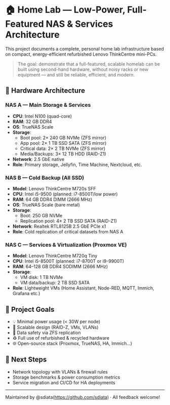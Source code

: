 # 🏠 Home Lab — Low-Power, Full-Featured NAS & Services Architecture

This project documents a complete, personal home lab infrastructure based on compact, energy-efficient refurbished Lenovo ThinkCentre mini-PCs.

> The goal: demonstrate that a full-featured, scalable homelab can be built using second-hand hardware, without noisy racks or new equipment — and still be reliable, efficient, and modern.

## 🔧 Hardware Architecture

### NAS A — Main Storage & Services
- **CPU**: Intel N100 (quad-core)
- **RAM**: 32 GB DDR4
- **OS**: TrueNAS Scale
- **Storage**:
  - Boot pool: 2× 240 GB NVMe (ZFS mirror)
  - App pool: 2× 1 TB SSD SATA (ZFS mirror)
  - Critical data: 2× 2 TB NVMe (ZFS mirror)
  - Media/Backups: 3× 12 TB HDD (RAID-Z1)
- **Network**: 2.5 GbE native
- **Role**: Primary storage, Jellyfin, Time Machine, Nextcloud, etc.

### NAS B — Cold Backup (All SSD)
- **Model**: Lenovo ThinkCentre M720s SFF
- **CPU**: Intel i5-9500 (planned: i7-8500T/low power)
- **RAM**: 64 GB DDR4 DIMM (2666 MHz)
- **OS**: TrueNAS Scale (bare metal)
- **Storage**:
  - Boot: 250 GB NVMe
  - Replication pool: 4× 2 TB SSD SATA (RAID-Z1)
- **Network**: Realtek RTL8125B 2.5 GbE PCIe x1
- **Role**: Cold replication of critical datasets from NAS A

### NAS C — Services & Virtualization (Proxmox VE)
- **Model**: Lenovo ThinkCentre M720q Tiny
- **CPU**: Intel i5-8500T (planned: i7-8700T or i9-9900T)
- **RAM**: 64–128 GB DDR4 SODIMM (2666 MHz)
- **Storage**:
  - VM disk: 1 TB NVMe
  - VM data/backup: 2 TB SSD SATA
- **Role**: Lightweight VMs (Home Assistant, Node-RED, MQTT, Immich, Grafana etc.)

## 🎯 Project Goals

- 💡 Minimal power usage (< 30W per node)
- 🧩 Scalable design (RAID-Z, VMs, VLANs)
- 🔐 Data safety via ZFS replication
- ♻️ Full use of refurbished & recycled hardware
- 🌐 Open-source stack (Proxmox, TrueNAS, HA, Immich...)

## 🧪 Next Steps

- Network topology with VLANs & firewall rules
- Storage benchmarks & power consumption metrics
- Service migration and CI/CD for HA deployments

---

Maintained by @sdiata(https://github.com/sdiata) · All feedback welcome!

